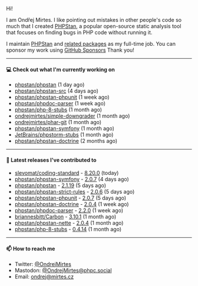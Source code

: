 Hi!

I am Ondřej Mirtes. I like pointing out mistakes in other people's code so much that I created [PHPStan](https://phpstan.org/), a popular open-source static analysis tool that focuses on finding bugs in PHP code without running it.

I maintain [PHPStan](https://github.com/phpstan/phpstan) and [related packages](https://github.com/phpstan/) as my full-time job. You can sponsor my work using [GitHub Sponsors](https://github.com/sponsors/ondrejmirtes) Thank you!

---

#### 💻 Check out what I'm currently working on

- [phpstan/phpstan](https://github.com/phpstan/phpstan) (1 day ago)
- [phpstan/phpstan-src](https://github.com/phpstan/phpstan-src) (4 days ago)
- [phpstan/phpstan-phpunit](https://github.com/phpstan/phpstan-phpunit) (1 week ago)
- [phpstan/phpdoc-parser](https://github.com/phpstan/phpdoc-parser) (1 week ago)
- [phpstan/php-8-stubs](https://github.com/phpstan/php-8-stubs) (1 month ago)
- [ondrejmirtes/simple-downgrader](https://github.com/ondrejmirtes/simple-downgrader) (1 month ago)
- [ondrejmirtes/phar-git](https://github.com/ondrejmirtes/phar-git) (1 month ago)
- [phpstan/phpstan-symfony](https://github.com/phpstan/phpstan-symfony) (1 month ago)
- [JetBrains/phpstorm-stubs](https://github.com/JetBrains/phpstorm-stubs) (1 month ago)
- [phpstan/phpstan-doctrine](https://github.com/phpstan/phpstan-doctrine) (2 months ago)

---

#### 🔭 Latest releases I've contributed to

- [slevomat/coding-standard](https://github.com/slevomat/coding-standard) - [8.20.0](https://github.com/slevomat/coding-standard/releases/tag/8.20.0) (today)
- [phpstan/phpstan-symfony](https://github.com/phpstan/phpstan-symfony) - [2.0.7](https://github.com/phpstan/phpstan-symfony/releases/tag/2.0.7) (4 days ago)
- [phpstan/phpstan](https://github.com/phpstan/phpstan) - [2.1.19](https://github.com/phpstan/phpstan/releases/tag/2.1.19) (5 days ago)
- [phpstan/phpstan-strict-rules](https://github.com/phpstan/phpstan-strict-rules) - [2.0.6](https://github.com/phpstan/phpstan-strict-rules/releases/tag/2.0.6) (5 days ago)
- [phpstan/phpstan-phpunit](https://github.com/phpstan/phpstan-phpunit) - [2.0.7](https://github.com/phpstan/phpstan-phpunit/releases/tag/2.0.7) (5 days ago)
- [phpstan/phpstan-doctrine](https://github.com/phpstan/phpstan-doctrine) - [2.0.4](https://github.com/phpstan/phpstan-doctrine/releases/tag/2.0.4) (1 week ago)
- [phpstan/phpdoc-parser](https://github.com/phpstan/phpdoc-parser) - [2.2.0](https://github.com/phpstan/phpdoc-parser/releases/tag/2.2.0) (1 week ago)
- [briannesbitt/Carbon](https://github.com/briannesbitt/Carbon) - [3.10.1](https://github.com/briannesbitt/Carbon/releases/tag/3.10.1) (1 month ago)
- [phpstan/phpstan-nette](https://github.com/phpstan/phpstan-nette) - [2.0.4](https://github.com/phpstan/phpstan-nette/releases/tag/2.0.4) (1 month ago)
- [phpstan/php-8-stubs](https://github.com/phpstan/php-8-stubs) - [0.4.14](https://github.com/phpstan/php-8-stubs/releases/tag/0.4.14) (1 month ago)

---

#### 📫 How to reach me

- Twitter: [@OndrejMirtes](https://twitter.com/ondrejmirtes)
- Mastodon: [@OndrejMirtes@phpc.social](https://phpc.social/@OndrejMirtes)
- Email: [ondrej@mirtes.cz](mailto:ondrej@mirtes.cz)
